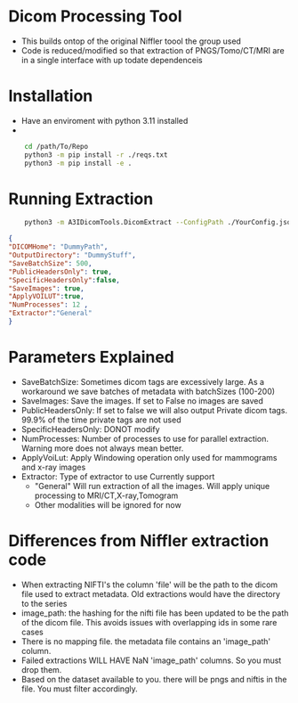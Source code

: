 # Dicom Processing Tool 
- This builds ontop of the original Niffler toool the group used 
- Code is reduced/modified so that extraction of PNGS/Tomo/CT/MRI are in a single interface with up todate dependenceis 


# Installation 
- Have an enviroment with python 3.11 installed 
- 
```bash 
    cd /path/To/Repo
    python3 -m pip install -r ./reqs.txt 
    python3 -m pip install -e .     
```
# Running Extraction 
```bash 
    python3 -m A3IDicomTools.DicomExtract --ConfigPath ./YourConfig.json
```
```json
{
"DICOMHome": "DummyPath",
"OutputDirectory": "DummyStuff",
"SaveBatchSize": 500,
"PublicHeadersOnly": true,
"SpecificHeadersOnly":false,
"SaveImages": true,
"ApplyVOILUT":true,
"NumProcesses": 12 ,
"Extractor":"General"
}
```

# Parameters Explained
- SaveBatchSize: Sometimes dicom tags are excessively large. As a workaround we save batches of metadata with batchSizes (100-200) 
- SaveImages: Save the images. If set to False no images are saved 
- PublicHeadersOnly: If set to false we will also output Private dicom tags. 99.9% of the time private tags are not used 
- SpecificHeadersOnly: DONOT modify 
- NumProcesses: Number of processes to use for parallel extraction. Warning more does not always mean better. 
- ApplyVoiLut: Apply Windowing operation only used for mammograms and x-ray images 
- Extractor: Type of extractor to use Currently support 
    - "General" Will run extraction of all the images. Will apply unique processing to MRI/CT,X-ray,Tomogram 
    - Other modalities will be ignored for now 

# Differences from Niffler extraction code 
- When extracting NIFTI's the  column 'file' will be the path to the dicom file used to extract metadata. Old extractions would have the directory to the series 
- image_path: the hashing for the nifti file has been updated to be the path of the dicom file. This avoids issues with overlapping  ids in some rare cases 
- There is no mapping file. the metadata file contains an 'image_path' column.  
- Failed extractions WILL HAVE NaN 'image_path' columns. So you must drop them. 
- Based on the dataset available to you. there will be pngs and niftis in the file. You must filter accordingly.

